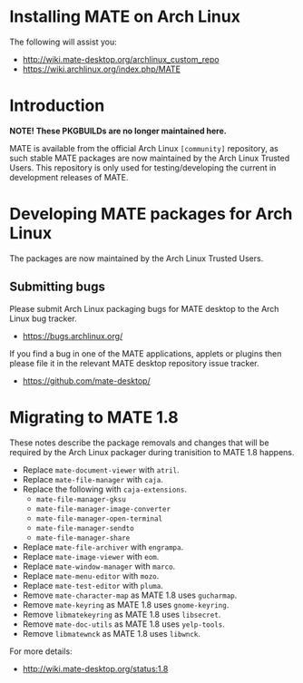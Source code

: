# Installing MATE on Arch Linux

The following will assist you:

  * <http://wiki.mate-desktop.org/archlinux_custom_repo>
  * <https://wiki.archlinux.org/index.php/MATE>

# Introduction

**NOTE! These PKGBUILDs are no longer maintained here.**

MATE is available from the official Arch Linux `[community]` repository, as
such stable MATE packages are now maintained by the Arch Linux Trusted Users.
This repository is only used for testing/developing the current in development
releases of MATE.

# Developing MATE packages for Arch Linux

The packages are now maintained by the Arch Linux Trusted Users.

## Submitting bugs

Please submit Arch Linux packaging bugs for MATE desktop to the Arch Linux bug
tracker.

  * <https://bugs.archlinux.org/>

If you find a bug in one of the MATE applications, applets or plugins then
please file it in the relevant MATE desktop repository issue tracker.

  * <https://github.com/mate-desktop/>

# Migrating to MATE 1.8

These notes describe the package removals and changes that will be required
by the Arch Linux packager during tranisition to MATE 1.8 happens.

  * Replace `mate-document-viewer` with `atril`.
  * Replace `mate-file-manager` with `caja`.
  * Replace the following with `caja-extensions`.
    * `mate-file-manager-gksu`
    * `mate-file-manager-image-converter`
    * `mate-file-manager-open-terminal`
    * `mate-file-manager-sendto`
    * `mate-file-manager-share`
  * Replace `mate-file-archiver` with `engrampa`.
  * Replace `mate-image-viewer` with `eom`.
  * Replace `mate-window-manager` with `marco`.
  * Replace `mate-menu-editor` with `mozo`.
  * Replace `mate-test-editor` with `pluma`.
  * Remove `mate-character-map` as MATE 1.8 uses `gucharmap`.
  * Remove `mate-keyring` as MATE 1.8 uses `gnome-keyring`.
  * Remove `libmatekeyring` as MATE 1.8 uses `libsecret`.
  * Remove `mate-doc-utils` as MATE 1.8 uses `yelp-tools`.
  * Remove `libmatewnck` as MATE 1.8 uses `libwnck`.  

For more details:

  * <http://wiki.mate-desktop.org/status:1.8>
